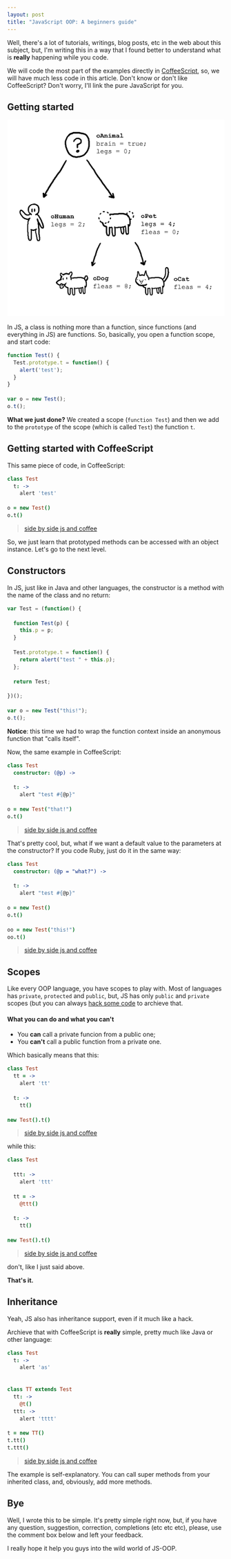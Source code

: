 ```yaml
---
layout: post
title: "JavaScript OOP: A beginners guide"
---
```


Well, there's a lot of tutorials, writings, blog posts, etc in the web
about this subject, but, I'm writing this in a way that I found better to
understand what is **really** happening while you code.

We will code the most part of the examples directly in
[CoffeeScript][coffeescript], so, we will have much less code in this article.
Don't know or don't like CoffeeScript? Don't worry, I'll link the pure
JavaScript for you.

## Getting started

![OOP](/public/images/oop.png "OOP")

In JS, a class is nothing more than a function, since functions (and everything
in JS) are functions. So, basically, you open a function scope, and start code:

```js
function Test() {
  Test.prototype.t = function() {
    alert('test');
  }
}

var o = new Test();
o.t();
```

**What we just done?** We created a scope (`function Test`) and then we add to
the `prototype` of the scope (which is called `Test`) the function `t`.

## Getting started with CoffeeScript

This same piece of code, in CoffeeScript:

```coffeescript
class Test
  t: ->
    alert 'test'

o = new Test()
o.t()
```


> [side by side js and coffee][first]

So, we just learn that prototyped methods can be accessed with an object
instance. Let's go to the next level.


## Constructors

In JS, just like in Java and other languages, the constructor is a method
with the name of the class and no return:

```js
var Test = (function() {

  function Test(p) {
    this.p = p;
  }

  Test.prototype.t = function() {
    return alert("test " + this.p);
  };

  return Test;

})();

var o = new Test("this!");
o.t();
```

**Notice**: this time we had to wrap the function context inside an anonymous
function that "calls itself".

Now, the same example in CoffeeScript:

```coffeescript
class Test
  constructor: (@p) ->

  t: ->
    alert "test #{@p}"

o = new Test("that!")
o.t()
```

> [side by side js and coffee][second]


That's pretty cool, but, what if we want a default value to the parameters at
the constructor? If you code Ruby, just do it in the same way:

```coffeescript
class Test
  constructor: (@p = "what?") ->

  t: ->
    alert "test #{@p}"

o = new Test()
o.t()

oo = new Test("this!")
oo.t()
```

> [side by side js and coffee][third]



## Scopes


Like every OOP language, you have scopes to play with. Most of languages has
`private`, `protected` and `public`, but, JS has only `public` and `private`
scopes (but you can always [hack some code](http://nemisj.com/protected-javascript/)
to archieve that.

#### What you can do and what you can't

- You **can** call a private funcion from a public one;
- You **can't** call a public function from a private one.

Which basically means that this:

```coffeescript
class Test
  tt = ->
    alert 'tt'

  t: ->
    tt()

new Test().t()
```

> [side by side js and coffee][fourth]

while this:

```coffeescript
class Test

  ttt: ->
    alert 'ttt'

  tt = ->
    @ttt()

  t: ->
    tt()

new Test().t()
```

> [side by side js and coffee][fifth]

don't, like I just said above.

**That's it.**


## Inheritance

Yeah, JS also has inheritance support, even if it much like a hack.

Archieve that with CoffeeScript is **really** simple, pretty much like Java
or other language:

```coffeescript
class Test
  t: ->
    alert 'as'


class TT extends Test
  tt: ->
    @t()
  ttt: ->
    alert 'tttt'

t = new TT()
t.tt()
t.ttt()
```

> [side by side js and coffee][sixth]

The example is self-explanatory. You can call super methods from your inherited
class, and, obviously, add more methods.

## Bye

Well, I wrote this to be simple. It's pretty simple right now, but, if you have
any question, suggestion, correction, completions (etc etc etc), please, use
the comment box below and left your feedback.

I really hope it help you guys into the wild world of JS-OOP.



[coffeescript]: http://coffeescript.org/
[first]: http://coffeescript.org/#try:class%20Test%0A%20%20t%3A%20-%3E%0A%20%20%20%20alert%20'test'%0A%0Ao%20%3D%20new%20Test()%0Ao.t()
[second]: http://coffeescript.org/#try:class%20Test%0A%20%20constructor%3A%20(%40p)%20-%3E%0A%0A%20%20t%3A%20-%3E%0A%20%20%20%20alert%20%22test%20%23%7B%40p%7D%22%0A%0Ao%20%3D%20new%20Test(%22that!%22)%0Ao.t()
[third]: http://coffeescript.org/#try:class%20Test%0A%20%20constructor%3A%20(%40p%20%3D%20%22what%3F%22)%20-%3E%0A%0A%20%20t%3A%20-%3E%0A%20%20%20%20alert%20%22test%20%23%7B%40p%7D%22%0A%0Ao%20%3D%20new%20Test()%0Ao.t()%0A%0Aoo%20%3D%20new%20Test(%22this!%22)%0Aoo.t()
[fourth]: http://coffeescript.org/#try:class%20Test%0A%20%20tt%20%3D%20-%3E%0A%20%20%20%20alert%20'tt'%0A%0A%20%20t%3A%20-%3E%0A%20%20%20%20tt()%0A%0Anew%20Test().t()
[fifth]: http://coffeescript.org/#try:class%20Test%0A%0A%20%20ttt%3A%20-%3E%0A%20%20%20%20alert%20'ttt'%0A%0A%20%20tt%20%3D%20-%3E%0A%20%20%20%20%40ttt()%0A%0A%20%20t%3A%20-%3E%0A%20%20%20%20tt()%0A%0Anew%20Test().t()
[sixth]: http://coffeescript.org/#try:class%20Test%0A%20%20t%3A%20-%3E%0A%20%20%20%20alert%20'as'%0A%0A%0Aclass%20TT%20extends%20Test%0A%20%20tt%3A%20-%3E%0A%20%20%20%20%40t()%0A%20%20ttt%3A%20-%3E%0A%20%20%20%20alert%20'tttt'%0A%0At%20%3D%20new%20TT()%0At.tt()%0At.ttt()

